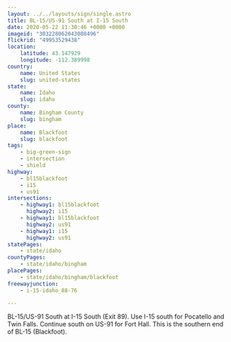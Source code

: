 ```yaml
---
layout: ../../layouts/sign/single.astro
title: BL-15/US-91 South at I-15 South
date: 2020-05-22 11:30:46 +0000 +0000
imageid: "303228062043008496"
flickrid: "49953529438"
location:
    latitude: 43.147929
    longitude: -112.389998
country:
    name: United States
    slug: united-states
state:
    name: Idaho
    slug: idaho
county:
    name: Bingham County
    slug: bingham
place:
    name: Blackfoot
    slug: blackfoot
tags:
    - big-green-sign
    - intersection
    - shield
highway:
    - bl15blackfoot
    - i15
    - us91
intersections:
    - highway1: bl15blackfoot
      highway2: i15
    - highway1: bl15blackfoot
      highway2: us91
    - highway1: i15
      highway2: us91
statePages:
    - state/idaho
countyPages:
    - state/idaho/bingham
placePages:
    - state/idaho/bingham/blackfoot
freewayjunction:
    - i-15-idaho_88-76

---
```

BL-15/US-91 South at I-15 South (Exit 89).  Use I-15 south for Pocatello and Twin Falls.  Continue south on US-91 for Fort Hall.  This is the southern end of BL-15 (Blackfoot).